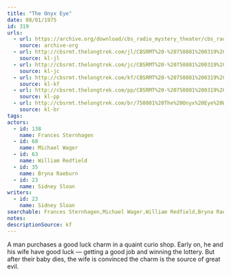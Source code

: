 ```yaml
---
title: "The Onyx Eye"
date: 08/01/1975
id: 319
urls: 
  - url: https://archive.org/download/cbs_radio_mystery_theater/cbs_radio_mystery_theater-0301-0350.zip/cbs_radio_mystery_theater-0301-0350%2Fcbsrmt_0319_the_onyx_eye.mp3
    source: archive-org
  - url: http://cbsrmt.thelongtrek.com/jl/CBSRMT%20-%20750801%200319%20The%20Onyx%20Eye_jl.mp3
    source: kl-jl
  - url: http://cbsrmt.thelongtrek.com/jc/CBSRMT%20-%20750801%200319%20Onyx%20Eye%20vbr%20kb_jc.mp3
    source: kl-jc
  - url: http://cbsrmt.thelongtrek.com/kf/CBSRMT%20-%20750801%200319%20The%20Onyx%20Eye_kf.mp3
    source: kl-kf
  - url: http://cbsrmt.thelongtrek.com/pp/CBSRMT%20-%20750801%200319%20The%20Onyx%20Eye_pp.mp3
    source: kl-pp
  - url: http://cbsrmt.thelongtrek.com/br/750801%20The%20Onyx%20Eye%20WOR.mp3
    source: kl-br
tags: 
actors:  
  - id: 138
    name: Frances Sternhagen  
  - id: 68
    name: Michael Wager  
  - id: 63
    name: William Redfield  
  - id: 35
    name: Bryna Raeburn  
  - id: 23
    name: Sidney Sloan
writers:  
  - id: 23
    name: Sidney Sloan
searchable: Frances Sternhagen,Michael Wager,William Redfield,Bryna Raeburn,Sidney Sloan Sidney Sloan
notes: 
descriptionSource: kf
---
```

A man purchases a good luck charm in a quaint curio shop. Early on, he and his wife have good luck — getting a good job and winning the lottery. But after their baby dies, the wife is convinced the charm is the source of great evil.